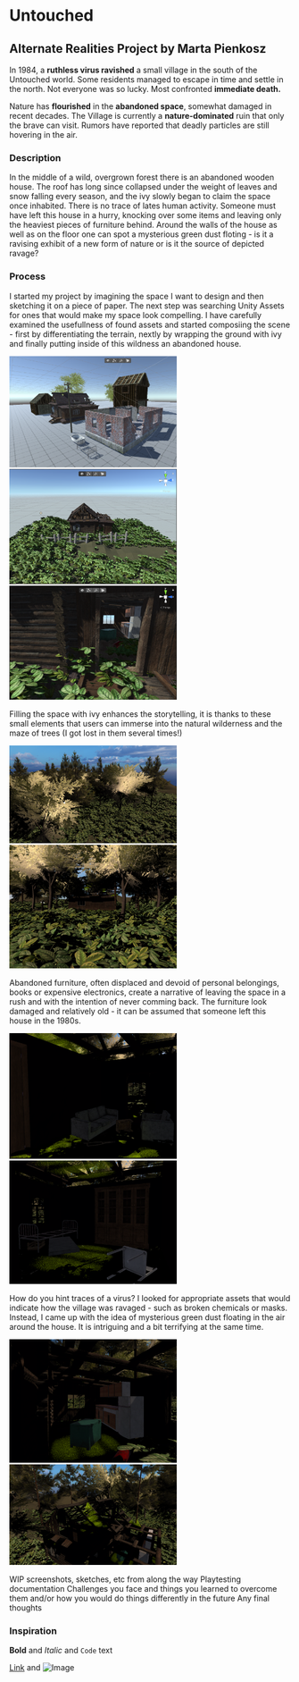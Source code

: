 # Untouched
## Alternate Realities Project by Marta Pienkosz

In 1984, a **ruthless virus ravished** a small village in the south of the Untouched world. Some residents managed to escape in time and settle in the north. Not everyone was so lucky. Most confronted **immediate death.**

Nature has **flourished** in the **abandoned space**, somewhat damaged in recent decades. The Village is currently a **nature-dominated** ruin that only the brave can visit. Rumors have reported that deadly particles are still hovering in the air.

### Description

In the middle of a wild, overgrown forest there is an abandoned wooden house. The roof has long since collapsed under the weight of leaves and snow falling every season, and the ivy slowly began to claim the space once inhabited. There is no trace of lates human activity. Someone must have left this house in a hurry, knocking over some items and leaving only the heaviest pieces of furniture behind. Around the walls of the house as well as on the floor one can spot a mysterious green dust floting - is it a ravising exhibit of a new form of nature or is it the source of depicted ravage?

### Process

I started my project by imagining the space I want to design and then sketching it on a piece of paper. The next step was searching Unity Assets for ones that would make my space look compelling. I have carefully examined the usefullness of found assets and started composiing the scene - first by differentiating the terrain, nextly by wrapping the ground with ivy and finally putting inside of this wildness an abandoned house.

<img src="/docs/images/1.png" width="300"> <img src="/docs/images/4.png" width="300"> <img src="/docs/images/5.png" width="300">

Filling the space with ivy enhances the storytelling, it is thanks to these small elements that users can immerse into the natural wilderness and the maze of trees (I got lost in them several times!)

<img src="/docs/images/37.png" width="300"> <img src="/docs/images/36.png" width="300">

Abandoned furniture, often displaced and devoid of personal belongings, books or expensive electronics, create a narrative of leaving the space in a rush and with the intention of never comming back. The furniture look damaged and relatively old - it can be assumed that someone left this house in the 1980s.

<img src="/docs/images/34.png" width="300"> <img src="/docs/images/35.png" width="300">

How do you hint traces of a virus? I looked for appropriate assets that would indicate how the village was ravaged - such as broken chemicals or masks. Instead, I came up with the idea of mysterious green dust floating in the air around the house. It is intriguing and a bit terrifying at the same time.

<img src="/docs/images/33.png" width="300"> <img src="/docs/images/39.png" width="300">

WIP screenshots, sketches, etc from along the way
Playtesting documentation
Challenges you face and things you learned to overcome them and/or how you would do things differently in the future
Any final thoughts


### Inspiration



**Bold** and _Italic_ and `Code` text

[Link](url) and ![Image](src)
```
